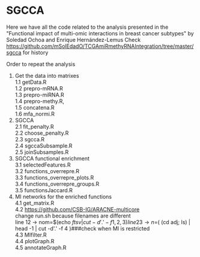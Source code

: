 # SGCCA

Here we have all the code related to the analysis presented in the "Functional impact of multi-omic interactions in breast cancer subtypes" by Soledad Ochoa and Enrique Hernández-Lemus
Check https://github.com/mSolEdadO/TCGAmiRmethyRNAIntegration/tree/master/sgcca for history

Order to repeat the analysis  
  1. Get the data into matrixes    
    1.1 getData.R  
    1.2 prepro-mRNA.R  
    1.3 prepro-miRNA.R  
    1.4 prepro-methy.R,   
    1.5 concatena.R  
    1.6 mfa_normi.R  
   2. SGCCA  
    2.1 fit_penalty.R  
    2.2 choose_penalty.R  
    2.3 sgcca.R  
    2.4 sgccaSubsample.R  
    2.5 joinSubsamples.R  
   3. SGCCA functional enrichment  
    3.1 selectedFeatures.R  
    3.2 functions_overrepre.R  
    3.3 functions_overrepre_plots.R  
    3.4 functions_overrepre_groups.R  
    3.5 functionsJaccard.R  
   4. MI networks for the enriched functions  
    4.1 get_matrix.R  
    4.2 https://github.com/CSB-IG/ARACNE-multicore  
        change run.sh because filenames are different  
        line 12 → nom=$(echo $ftsv | cut -d'.' -f 1,2,3)  
        line 23 → n=$( (cd adj; ls) | head -1 | cut -d'.' -f 4 )###check when MI is restricted  
    4.3 MIfilter.R  
    4.4 plotGraph.R  
    4.5 annotateGraph.R  
  
